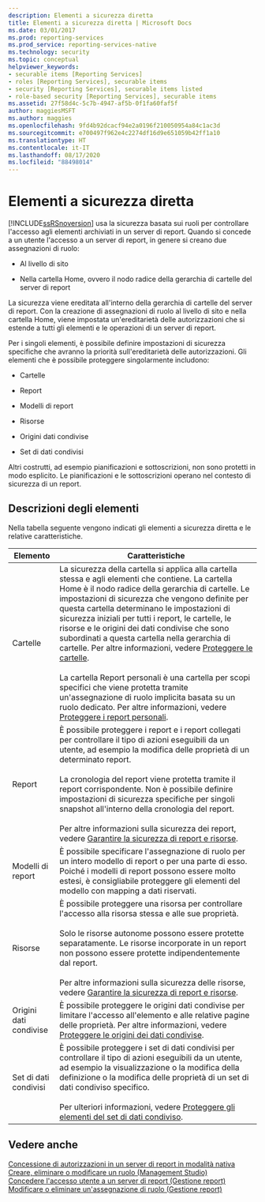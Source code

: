 ```yaml
---
description: Elementi a sicurezza diretta
title: Elementi a sicurezza diretta | Microsoft Docs
ms.date: 03/01/2017
ms.prod: reporting-services
ms.prod_service: reporting-services-native
ms.technology: security
ms.topic: conceptual
helpviewer_keywords:
- securable items [Reporting Services]
- roles [Reporting Services], securable items
- security [Reporting Services], securable items listed
- role-based security [Reporting Services], securable items
ms.assetid: 27f58d4c-5c7b-4947-af5b-0f1fa60faf5f
author: maggiesMSFT
ms.author: maggies
ms.openlocfilehash: 9fd4b92dcacf94e2a0196f210050954a84c1ac3d
ms.sourcegitcommit: e700497f962e4c2274df16d9e651059b42ff1a10
ms.translationtype: HT
ms.contentlocale: it-IT
ms.lasthandoff: 08/17/2020
ms.locfileid: "88498014"
---
```

# <a name="securable-items"></a>Elementi a sicurezza diretta
  [!INCLUDE[ssRSnoversion](../../includes/ssrsnoversion-md.md)] usa la sicurezza basata sui ruoli per controllare l'accesso agli elementi archiviati in un server di report. Quando si concede a un utente l'accesso a un server di report, in genere si creano due assegnazioni di ruolo:  
  
-   Al livello di sito  
  
-   Nella cartella Home, ovvero il nodo radice della gerarchia di cartelle del server di report  
  
 La sicurezza viene ereditata all'interno della gerarchia di cartelle del server di report. Con la creazione di assegnazioni di ruolo al livello di sito e nella cartella Home, viene impostata un'ereditarietà delle autorizzazioni che si estende a tutti gli elementi e le operazioni di un server di report.  
  
 Per i singoli elementi, è possibile definire impostazioni di sicurezza specifiche che avranno la priorità sull'ereditarietà delle autorizzazioni. Gli elementi che è possibile proteggere singolarmente includono:  
  
-   Cartelle  
  
-   Report  
  
-   Modelli di report  
  
-   Risorse  
  
-   Origini dati condivise  
  
-   Set di dati condivisi  
  
 Altri costrutti, ad esempio pianificazioni e sottoscrizioni, non sono protetti in modo esplicito. Le pianificazioni e le sottoscrizioni operano nel contesto di sicurezza di un report.  
  
## <a name="item-descriptions"></a>Descrizioni degli elementi  
 Nella tabella seguente vengono indicati gli elementi a sicurezza diretta e le relative caratteristiche.  
  
|Elemento|Caratteristiche|  
|----------|---------------------|  
|Cartelle|La sicurezza della cartella si applica alla cartella stessa e agli elementi che contiene. La cartella Home è il nodo radice della gerarchia di cartelle. Le impostazioni di sicurezza che vengono definite per questa cartella determinano le impostazioni di sicurezza iniziali per tutti i report, le cartelle, le risorse e le origini dei dati condivise che sono subordinati a questa cartella nella gerarchia di cartelle. Per altre informazioni, vedere [Proteggere le cartelle](../../reporting-services/security/secure-folders.md).<br /><br /> La cartella Report personali è una cartella per scopi specifici che viene protetta tramite un'assegnazione di ruolo implicita basata su un ruolo dedicato. Per altre informazioni, vedere [Proteggere i report personali](../../reporting-services/security/secure-my-reports.md).|  
|Report|È possibile proteggere i report e i report collegati per controllare il tipo di azioni eseguibili da un utente, ad esempio la modifica delle proprietà di un determinato report.<br /><br /> La cronologia del report viene protetta tramite il report corrispondente. Non è possibile definire impostazioni di sicurezza specifiche per singoli snapshot all'interno della cronologia del report.<br /><br /> Per altre informazioni sulla sicurezza dei report, vedere [Garantire la sicurezza di report e risorse](../../reporting-services/security/secure-reports-and-resources.md).|  
|Modelli di report|È possibile specificare l'assegnazione di ruolo per un intero modello di report o per una parte di esso. Poiché i modelli di report possono essere molto estesi, è consigliabile proteggere gli elementi del modello con mapping a dati riservati.|  
|Risorse|È possibile proteggere una risorsa per controllare l'accesso alla risorsa stessa e alle sue proprietà.<br /><br /> Solo le risorse autonome possono essere protette separatamente. Le risorse incorporate in un report non possono essere protette indipendentemente dal report.<br /><br /> Per altre informazioni sulla sicurezza delle risorse, vedere [Garantire la sicurezza di report e risorse](../../reporting-services/security/secure-reports-and-resources.md).|  
|Origini dati condivise|È possibile proteggere le origini dati condivise per limitare l'accesso all'elemento e alle relative pagine delle proprietà. Per altre informazioni, vedere [Proteggere le origini dei dati condivise](../../reporting-services/security/secure-shared-data-source-items.md).|  
|Set di dati condivisi|È possibile proteggere i set di dati condivisi per controllare il tipo di azioni eseguibili da un utente, ad esempio la visualizzazione o la modifica della definizione o la modifica delle proprietà di un set di dati condiviso specifico.<br /><br /> Per ulteriori informazioni, vedere [Proteggere gli elementi del set di dati condiviso](../../reporting-services/security/secure-shared-dataset-items.md).|  
  
## <a name="see-also"></a>Vedere anche  
 [Concessione di autorizzazioni in un server di report in modalità nativa](../../reporting-services/security/granting-permissions-on-a-native-mode-report-server.md)   
 [Creare, eliminare o modificare un ruolo &#40;Management Studio&#41;](../../reporting-services/security/role-definitions-create-delete-or-modify.md)   
 [Concedere l'accesso utente a un server di report &#40;Gestione report&#41;](../../reporting-services/security/grant-user-access-to-a-report-server-report-manager.md)   
 [Modificare o eliminare un'assegnazione di ruolo &#40;Gestione report&#41;](../../reporting-services/security/role-assignments-modify-or-delete.md)  
  
  
